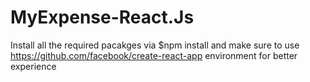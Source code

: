 # MyExpense-React.Js

Install all the required pacakges via 
$npm install
and make sure to use https://github.com/facebook/create-react-app environment for better experience
